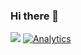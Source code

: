 ### Hi there 👋
![](https://komarev.com/ghpvc/?username=your-github-username)
[![Analytics](https://ga-beacon.appspot.com/UA-254818667-1/welcome-page)](https://github.com/igrigorik/ga-beacon)

<!--
**sneyd321/sneyd321** is a ✨ _special_ ✨ repository because its `README.md` (this file) appears on your GitHub profile.

Here are some ideas to get you started:

- 🔭 I’m currently working on ...
- 🌱 I’m currently learning ...
- 👯 I’m looking to collaborate on ...
- 🤔 I’m looking for help with ...
- 💬 Ask me about ...
- 📫 How to reach me: ...
- 😄 Pronouns: ...
- ⚡ Fun fact: ...
-->
